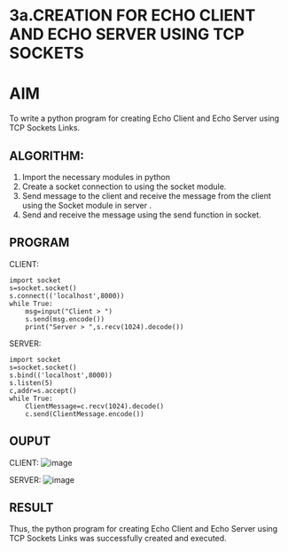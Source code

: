 # 3a.CREATION FOR ECHO CLIENT AND ECHO SERVER USING TCP SOCKETS
# AIM
To write a python program for creating Echo Client and Echo Server using TCP
Sockets Links.
## ALGORITHM:
1. Import the necessary modules in python
2. Create a socket connection to using the socket module.
3. Send message to the client and receive the message from the client using the Socket module in
 server .
4. Send and receive the message using the send function in socket.
## PROGRAM
CLIENT:
```
import socket 
s=socket.socket() 
s.connect(('localhost',8000)) 
while True: 
    msg=input("Client > ") 
    s.send(msg.encode()) 
    print("Server > ",s.recv(1024).decode())  
```
SERVER:
```
import socket 
s=socket.socket() 
s.bind(('localhost',8000)) 
s.listen(5) 
c,addr=s.accept() 
while True: 
    ClientMessage=c.recv(1024).decode() 
    c.send(ClientMessage.encode())
```
## OUPUT
CLIENT:
![image](https://github.com/Sanjuwu21/3a.Sockets_Creation_for_Echo_Client_and_Echo_Server/assets/146498969/670c0592-5888-47b5-a817-b6d308895be6)



SERVER:
![image](https://github.com/Sanjuwu21/3a.Sockets_Creation_for_Echo_Client_and_Echo_Server/assets/146498969/1d0e9878-0e9b-4aba-b215-9986129006f6)



## RESULT
Thus, the python program for creating Echo Client and Echo Server using TCP Sockets Links 
was successfully created and executed.
